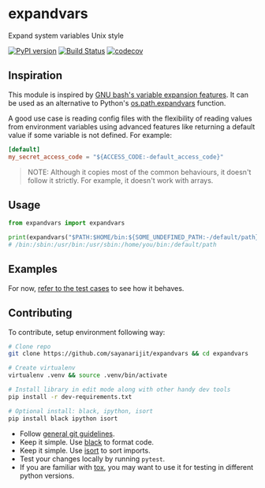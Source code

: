 expandvars
==========
Expand system variables Unix style

[![PyPI version](https://img.shields.io/pypi/v/expandvars.svg)](https://pypi.org/project/expandvars)
[![Build Status](https://travis-ci.org/sayanarijit/expandvars.svg?branch=master)](https://travis-ci.org/sayanarijit/expandvars)
[![codecov](https://codecov.io/gh/sayanarijit/expandvars/branch/master/graph/badge.svg)](https://codecov.io/gh/sayanarijit/expandvars)


Inspiration
-----------
This module is inspired by [GNU bash's variable expansion features](https://www.gnu.org/software/bash/manual/html_node/Shell-Parameter-Expansion.html). It can be used as an alternative to Python's [os.path.expandvars](https://docs.python.org/3/library/os.path.html#os.path.expandvars) function.

A good use case is reading config files with the flexibility of reading values from environment variables using advanced features like returning a default value if some variable is not defined.
For example:

```toml
[default]
my_secret_access_code = "${ACCESS_CODE:-default_access_code}"
```

> NOTE: Although it copies most of the common behaviours, it doesn't follow it strictly. For example, it doesn't work with arrays.


Usage
-----

```python
from expandvars import expandvars

print(expandvars("$PATH:$HOME/bin:${SOME_UNDEFINED_PATH:-/default/path}"))
# /bin:/sbin:/usr/bin:/usr/sbin:/home/you/bin:/default/path
```


Examples
--------
For now, [refer to the test cases](https://github.com/sayanarijit/expandvars/blob/master/tests/test_expandvars.py) to see how it behaves.


Contributing
------------
To contribute, setup environment following way:

```bash
# Clone repo
git clone https://github.com/sayanarijit/expandvars && cd expandvars

# Create virtualenv
virtualenv .venv && source .venv/bin/activate

# Install library in edit mode along with other handy dev tools
pip install -r dev-requirements.txt

# Optional install: black, ipython, isort
pip install black ipython isort
```

- Follow [general git guidelines](https://git-scm.com/book/en/v2/Distributed-Git-Contributing-to-a-Project).
- Keep it simple. Use [black](https://github.com/python/black) to format code.
- Keep it simple. Use [isort](https://pypi.org/project/isort) to sort imports.
- Test your changes locally by running `pytest`.
- If you are familiar with [tox](https://tox.readthedocs.io), you may want to use it for testing in different python versions.
